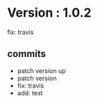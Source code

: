 # Version : 1.0.2

fix: travis

## commits

* patch version up
* patch version
* fix: travis
* add: test
